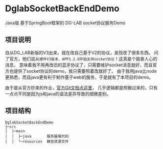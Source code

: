 # DglabSocketBackEndDemo
Java版 基于SpringBoot框架的 DG-LAB socket协议服务Demo

##  项目说明
自从DG_LAB新版的V3出来，就在改自己基于V2的协议，发现改了很多东西。
问了官方，他们说从`硬件V3版本、APP3.2.0开始支持socket协议`！这真是个振奋人心的消息，
意味着我不用再改旧的蓝牙协议了，只需要维护socket消息就好，而且官方也提供了socket协议的demo，我只需要照着改就好了。
由于我用java比node更熟悉，而且java更有利于制作基于web的服务，于是就有了本项目的demo。

由于是从官方抄来的作业，[官方Git文档点这里](https://github.com/DG-LAB-OPENSOURCE/DG-LAB-OPENSOURCE/tree/main/socket)，
几乎逻辑都是照搬过来的，只有一点点不同是因为js和java的语法差异导致的细微差别。

##  项目结构
```
DglabSocketBackEndDemo
├─src
│  ├─main
│  │  ├─java       服务器端代码
│  │  └─resources  静态资源文件
```